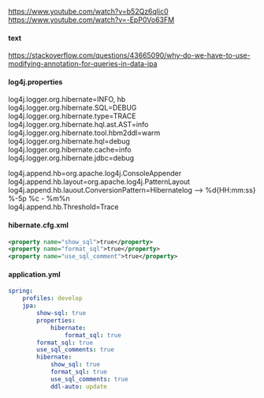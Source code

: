 https://www.youtube.com/watch?v=b52Qz6qlic0  
https://www.youtube.com/watch?v=-EpP0Vo63FM  
#### text
https://stackoverflow.com/questions/43665090/why-do-we-have-to-use-modifying-annotation-for-queries-in-data-jpa

#### log4j.properties

log4j.logger.org.hibernate=INFO, hb  
log4j.logger.org.hibernate.SQL=DEBUG  
log4j.logger.org.hibernate.type=TRACE  
log4j.logger.org.hibernate.hql.ast.AST=info  
log4j.logger.org.hibernate.tool.hbm2ddl=warm  
log4j.logger.org.hibernate.hql=debug  
log4j.logger.org.hibernate.cache=info  
log4j.logger.org.hibernate.jdbc=debug  

log4j.append.hb=org.apache.log4j.ConsoleAppender  
log4j.append.hb.layout=org.apache.log4j.PatternLayout  
log4j.append.hb.lauout.ConversionPattern=Hibernatelog --> %d{HH:mm:ss} %-5p %c - %m%n  
log4j.append.hb.Threshold=Trace  

#### hibernate.cfg.xml  
``` xml
<property name="show_sql">true</property>
<property name="format_sql">true</property>
<property name="use_sql_comment">true</property>
```

#### application.yml
``` yml
spring:
    profiles: develop
    jpa:
        show-sql: true
        properties:
            hibernate:
                format_sql: true
        format_sql: true
        use_sql_comments: true
        hibernate:
            show_sql: true
            format_sql: true
            use_sql_comments: true
            ddl-auto: update
```
